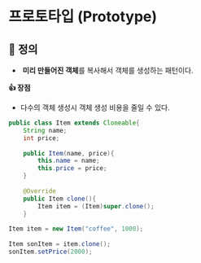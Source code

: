 # 프로토타입 (Prototype)

## 📌 정의

+ ​	**미리 만들어진 객체**를 복사해서 객체를 생성하는 패턴이다.

**👍 장점**

+ 다수의 객체 생성시 객체 생성 비용을 줄일 수 있다.

```java
public class Item extends Cloneable{
    String name;
    int price;
    
    public Item(name, price){
        this.name = name;
        this.price = price;
    }
    
    @Override
    public Item clone(){
        Item item = (Item)super.clone();
    }
    
Item item = new Item("coffee", 1000);
    
Item sonItem = item.clone();
sonItem.setPrice(2000);
```